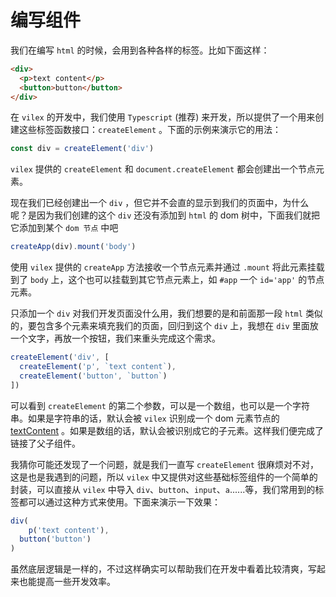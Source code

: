 # 编写组件

我们在编写 `html` 的时候，会用到各种各样的标签。比如下面这样：

```html
<div>
  <p>text content</p>
  <button>button</button>
</div>
```

在 `vilex` 的开发中，我们使用 `Typescript` (推荐) 来开发，所以提供了一个用来创建这些标签函数接口：`createElement` 。下面的示例来演示它的用法：

```typescript
const div = createElement('div')
```

`vilex` 提供的 `createElement` 和 `document.createElement` 都会创建出一个节点元素。

现在我们已经创建出一个 `div` ，但它并不会直的显示到我们的页面中，为什么呢？是因为我们创建的这个 `div` 还没有添加到 `html` 的 dom 树中，下面我们就把它添加到某个 `dom 节点` 中吧

```typescript
createApp(div).mount('body')
```

使用 `vilex` 提供的 `createApp` 方法接收一个节点元素并通过 `.mount` 将此元素挂载到了 `body` 上，这个也可以挂载到其它节点元素上，如 `#app` 一个 `id='app'` 的节点元素。 



只添加一个 `div` 对我们开发页面没什么用，我们想要的是和前面那一段 `html` 类似的，要包含多个元素来填充我们的页面，回归到这个 `div` 上，我想在 `div` 里面放一个文字，再放一个按钮，我们来重头完成这个需求。

```typescript
createElement('div', [
  createElement('p', `text content`),
  createElement('button', `button`)
])
```

可以看到 `createElement` 的第二个参数，可以是一个数组，也可以是一个字符串。如果是字符串的话，默认会被 `vilex` 识别成一个 dom 元素节点的 [textContent](https://developer.mozilla.org/zh-CN/docs/Web/API/Node/textContent) 。如果是数组的话，默认会被识别成它的子元素。这样我们便完成了链接了父子组件。

我猜你可能还发现了一个问题，就是我们一直写 `createElement` 很麻烦对不对，这是也是我遇到的问题，所以 `vilex` 中又提供对这些基础标签组件的一个简单的封装，可以直接从 `vilex` 中导入 `div`、`button`、`input`、`a`......等，我们常用到的标签都可以通过这种方式来使用。下面来演示一下效果：

```typescript
div(
	p('text content'),
  button('button')
)
```

虽然底层逻辑是一样的，不过这样确实可以帮助我们在开发中看着比较清爽，写起来也能提高一些开发效率。
